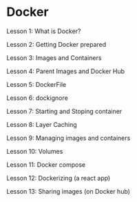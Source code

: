 # Docker

Lesson 1: What is Docker?

Lesson 2: Getting Docker prepared

Lesson 3: Images and Containers

Lesson 4: Parent Images and Docker Hub

Lesson 5: DockerFile

Lesson 6: dockignore

Lesson 7: Starting and Stoping container

Lesson 8: Layer Caching

Lesson 9: Managing images and containers

Lesson 10: Volumes

Lesson 11: Docker compose

Lesson 12: Dockerizing (a react app)

Lesson 13: Sharing images (on Docker hub)
